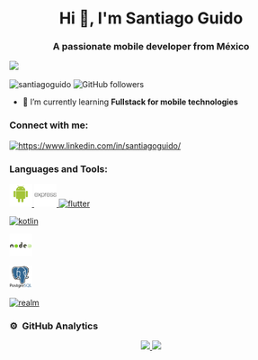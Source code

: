 <div align="center">
<h1 align="center">Hi 👋, I'm Santiago Guido</h1>
<h3 align="center">A passionate mobile developer from México</h3>
</div>
<img src="https://live.staticflickr.com/65535/52815631715_c270612afd_k.jpg">

<p align="left"> <img src="https://komarev.com/ghpvc/?username=santiagoguido&label=Profile%20views&color=0e75b6&style=flat" alt="santiagoguido" </p>
  <img alt="GitHub followers" src="https://img.shields.io/github/followers/santiagoguido?style=social">


- 🌱 I’m currently learning **Fullstack for mobile technologies**

<h3 align="left">Connect with me:</h3>
<p align="left">
<a href="https://www.linkedin.com/in/santiagoguido/" target="blank"><img align="center" src="https://raw.githubusercontent.com/rahuldkjain/github-profile-readme-generator/master/src/images/icons/Social/linked-in-alt.svg" alt="https://www.linkedin.com/in/santiagoguido/" height="30" width="40" /></a>
</p>

<h3 align="left">Languages and Tools:</h3>
<p align="left"> <a href="https://developer.android.com" target="_blank" rel="noreferrer"> <img src="https://raw.githubusercontent.com/devicons/devicon/master/icons/android/android-original-wordmark.svg" alt="android" width="40" height="40"/> </a> <a href="https://expressjs.com" target="_blank" rel="noreferrer"> <img src="https://raw.githubusercontent.com/devicons/devicon/master/icons/express/express-original-wordmark.svg" alt="express" width="40" height="40"/> </a> <a href="https://flutter.dev" target="_blank" rel="noreferrer"> <img src="https://www.vectorlogo.zone/logos/flutterio/flutterio-icon.svg" alt="flutter" width="40" height="40"/> </a> <a href="https://kotlinlang.org" target="_blank" rel="noreferrer"> 
  
  <img src="https://www.vectorlogo.zone/logos/kotlinlang/kotlinlang-icon.svg" alt="kotlin" width="40" height="40"/> </a> <a href="https://nodejs.org" target="_blank" rel="noreferrer">
  
  <img src="https://raw.githubusercontent.com/devicons/devicon/master/icons/nodejs/nodejs-original-wordmark.svg" alt="nodejs" width="40" height="40"/> </a> <a href="https://www.postgresql.org" target="_blank" rel="noreferrer">
  
  <img src="https://raw.githubusercontent.com/devicons/devicon/master/icons/postgresql/postgresql-original-wordmark.svg" alt="postgresql" width="40" height="40"/> </a> <a href="https://realm.io/" target="_blank" rel="noreferrer"> 
  
  <img src="https://raw.githubusercontent.com/bestofjs/bestofjs-webui/8665e8c267a0215f3159df28b33c365198101df5/public/logos/realm.svg" alt="realm" width="40" height="40"/> </a> </p>




### ⚙️ &nbsp;GitHub Analytics

<p align="center">
<a href="https://github.com/santiagoguido">
  <img height="180em" src="https://github-readme-stats-eight-theta.vercel.app/api?username=santiagoguido&show_icons=true&theme=algolia&include_all_commits=true&count_private=true"/>
  <img height="180em" src="https://github-readme-stats-eight-theta.vercel.app/api/top-langs/?username=santiagoguido&layout=compact&langs_count=8&theme=algolia"/>
</a>
</p>
